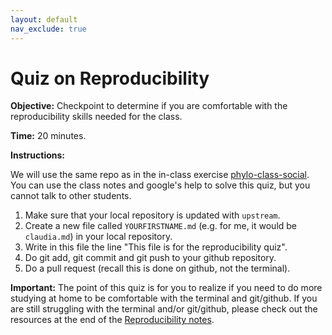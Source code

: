 ```yaml
---
layout: default
nav_exclude: true
---
```


# Quiz on Reproducibility 

**Objective:** Checkpoint to determine if you are comfortable with the reproducibility skills needed for the class.

**Time:** 20 minutes.

**Instructions:** 

We will use the same repo as in the in-class exercise [phylo-class-social](https://github.com/crsl4/phylo-class-social). You can use the class notes and google's help to solve this quiz, but you cannot talk to other students.

1. Make sure that your local repository is updated with `upstream`.
2. Create a new file called `YOURFIRSTNAME.md` (e.g. for me, it would be `claudia.md`) in your local repository.
3. Write in this file the line "This file is for the reproducibility quiz".
4. Do git add, git commit and git push to your github repository.
5. Do a pull request (recall this is done on github, not the terminal).


**Important:** The point of this quiz is for you to realize if you need to do more studying at home to be comfortable with the terminal and git/github. If you are still struggling with the terminal and/or git/github, please check out the resources at the end of the [Reproducibility notes](https://crsl4.github.io/phylogenetics-class/lecture-notes/lecture3.html).
